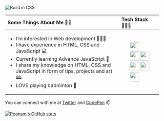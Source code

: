![Build in CSS](https://user-images.githubusercontent.com/77884951/182873933-ae9a42f3-2e49-44f6-8a2e-535b857c19ce.JPG)

<table role="table">
            <thead>
                <tr>
                    <th align="left">Some Things About Me 👩‍💼</th>
                    <th align="left">Tech Stack 👩🏻‍💻 </th>
                </tr>
            </thead>
        <tbody>
            <tr>
                <td align="left">
                    <ul>
                        <li> I’m interested in Web development 👩🏻‍⚕️  </li>
                        <li> I have experience in HTML, CSS and JavaScript 💻 </li>
                        <li> Currently learning Advance JavaScript 📝 </li>
                        <li> I share my knowledge on HTML, CSS and JavaScript in form of tips, projects and art 🕮 </li>
                        <li> LOVE playing badminton 🏸 </li>
                    </ul>
                </td>
                <td align="left">
                     <ul>
                        <img src="https://user-images.githubusercontent.com/77884951/182854355-583eff33-c3e0-43f7-a4f5-4b646878fb87.JPG" height = "30em" />
                        <br>
                        <img src="https://user-images.githubusercontent.com/77884951/182856114-cfdb3630-7a7e-4043-b668-3434e1969e75.JPG" height = "30em" />
                        <img src="https://user-images.githubusercontent.com/77884951/182856251-f060a3b9-e3da-4864-80b3-26af0279157f.JPG" height = "30em"/>
                        <img src="https://user-images.githubusercontent.com/77884951/182856526-cbccb94b-992a-4e28-b3a0-db34e692a4c8.JPG" height = "30em"/> 
                        <img src="https://user-images.githubusercontent.com/77884951/182857571-75c01d51-ddd4-4205-b9fb-cb98c878068d.JPG" height = "30em"/>
                        <img src="https://user-images.githubusercontent.com/77884951/182858097-b5eeb055-3024-43fe-886c-7410333c9212.JPG" height = "30em"/>
                    </ul>
                </td>
            </tr>
            </tbody>
        </table>
        
        
You can connect with me at [Twitter](https://twitter.com/CodeByPoonam) and [CodePen](https://codepen.io/poonam-adlakha) 📫

[![Poonam's GitHub stats](https://github-readme-stats.vercel.app/api?username=poonam-adlakha)](https://github.com/anuraghazra/github-readme-stats)

<!---
poonam-adlakha/poonam-adlakha is a ✨ special ✨ repository because its `README.md` (this file) appears on your GitHub profile.
You can click the Preview link to take a look at your changes.
--->
